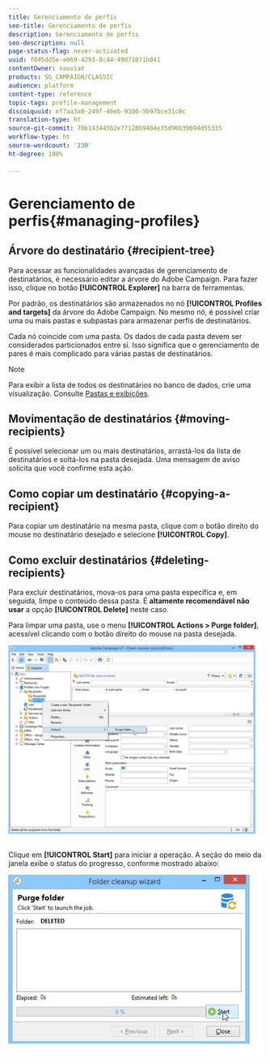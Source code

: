 ```yaml
---
title: Gerenciamento de perfis
seo-title: Gerenciamento de perfis
description: Gerenciamento de perfis
seo-description: null
page-status-flag: never-activated
uuid: f045dd5e-e069-4293-8c44-49d71071b041
contentOwner: sauviat
products: SG_CAMPAIGN/CLASSIC
audience: platform
content-type: reference
topic-tags: profile-management
discoiquuid: ef7aa3a0-249f-46eb-9300-5b97bce31c8c
translation-type: ht
source-git-commit: 70b143445b2e77128b9404e35d96b39694d55335
workflow-type: ht
source-wordcount: '230'
ht-degree: 100%

---
```



# Gerenciamento de perfis{#managing-profiles}

## Árvore do destinatário {#recipient-tree}

Para acessar as funcionalidades avançadas de gerenciamento de destinatários, é necessário editar a árvore do Adobe Campaign. Para fazer isso, clique no botão **[!UICONTROL Explorer]** na barra de ferramentas.

Por padrão, os destinatários são armazenados no nó **[!UICONTROL Profiles and targets]** da árvore do Adobe Campaign. No mesmo nó, é possível criar uma ou mais pastas e subpastas para armazenar perfis de destinatários.

Cada nó coincide com uma pasta. Os dados de cada pasta devem ser considerados particionados entre si. Isso significa que o gerenciamento de pares é mais complicado para várias pastas de destinatários.

>[!NOTE]
>
>Para exibir a lista de todos os destinatários no banco de dados, crie uma visualização. Consulte [Pastas e exibições](../../platform/using/access-management.md#folders-and-views).

## Movimentação de destinatários {#moving-recipients}

É possível selecionar um ou mais destinatários, arrastá-los da lista de destinatários e soltá-los na pasta desejada. Uma mensagem de aviso solicita que você confirme esta ação.

## Como copiar um destinatário {#copying-a-recipient}

Para copiar um destinatário na mesma pasta, clique com o botão direito do mouse no destinatário desejado e selecione **[!UICONTROL Copy]**.

## Como excluir destinatários {#deleting-recipients}

Para excluir destinatários, mova-os para uma pasta específica e, em seguida, limpe o conteúdo dessa pasta. É **altamente recomendável não usar** a opção **[!UICONTROL Delete]** neste caso.

Para limpar uma pasta, use o menu **[!UICONTROL Actions > Purge folder]**, acessível clicando com o botão direito do mouse na pasta desejada.

![](assets/s_ncs_user_purge_folder.png)

Clique em **[!UICONTROL Start]** para iniciar a operação. A seção do meio da janela exibe o status do progresso, conforme mostrado abaixo:

![](assets/s_ncs_user_purge_folder_start.png)

